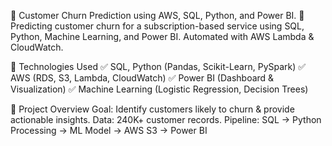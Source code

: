 📌 Customer Churn Prediction using AWS, SQL, Python, and Power BI.
🚀 Predicting customer churn for a subscription-based service using SQL, Python, Machine Learning, and Power BI. Automated with AWS Lambda & CloudWatch.

🔹 Technologies Used
✅ SQL, Python (Pandas, Scikit-Learn, PySpark)
✅ AWS (RDS, S3, Lambda, CloudWatch)
✅ Power BI (Dashboard & Visualization)
✅ Machine Learning (Logistic Regression, Decision Trees)

🔹 Project Overview
Goal: Identify customers likely to churn & provide actionable insights.
Data: 240K+ customer records.
Pipeline: SQL → Python Processing → ML Model → AWS S3 → Power BI


